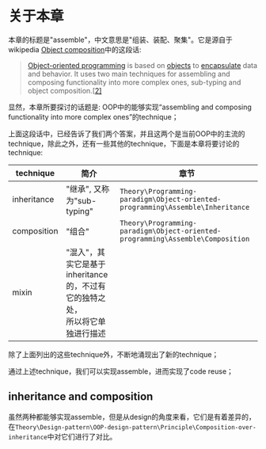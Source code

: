 # 关于本章

本章的标题是"assemble"，中文意思是"组装、装配、聚集"。它是源自于wikipedia [Object composition](https://en.wikipedia.org/wiki/Object_composition)中的这段话:

> [Object-oriented programming](https://en.wikipedia.org/wiki/Object-oriented_programming) is based on [objects](https://en.wikipedia.org/wiki/Object_(computer_science)) to [encapsulate](https://en.wikipedia.org/wiki/Encapsulation_(computer_programming)) data and behavior. It uses two main techniques for assembling and composing functionality into more complex ones, sub-typing and object composition.[[2\]](https://en.wikipedia.org/wiki/Object_composition#cite_note-2) 

显然，本章所要探讨的话题是: OOP中的能够实现“assembling and composing functionality into more complex ones”的technique；

上面这段话中，已经告诉了我们两个答案，并且这两个是当前OOP中的主流的technique，除此之外，还有一些其他的technique，下面是本章将要讨论的technique:

| technique   | 简介                                                         | 章节                                                         |
| ----------- | ------------------------------------------------------------ | ------------------------------------------------------------ |
| inheritance | "继承", 又称为"sub-typing"                                   | `Theory\Programming-paradigm\Object-oriented-programming\Assemble\Inheritance` |
| composition | "组合"                                                       | `Theory\Programming-paradigm\Object-oriented-programming\Assemble\Composition` |
| mixin       | "混入"，其实它是基于inheritance的，不过有它的独特之处，<br>所以将它单独进行描述 |                                                              |

除了上面列出的这些technique外，不断地涌现出了新的technique；

通过上述technique，我们可以实现assemble，进而实现了code reuse；

## inheritance and composition

虽然两种都能够实现assemble，但是从design的角度来看，它们是有着差异的，在`Theory\Design-pattern\OOP-design-pattern\Principle\Composition-over-inheritance`中对它们进行了对比。

